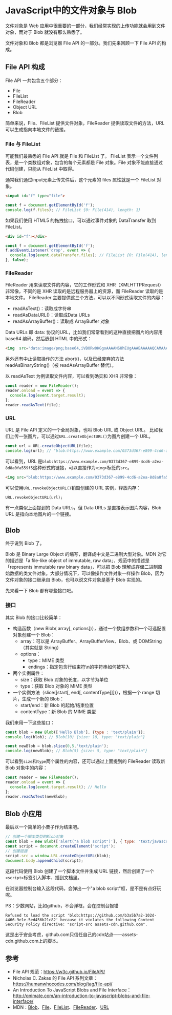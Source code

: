 # JavaScript中的文件对象与 Blob

文件对象是 Web 应用中很重要的一部分，我们经常实现的上传功能就会用到文件对象，而对于 Blob 就没有那么熟悉了。

文件对象和 Blob 都是浏览器 File API 的一部分。我们先来回顾一下 File API 的构成。

##  File API 构成
File API 一共包含五个部分：
- File
- FileList
- FileReader
- Object URL
- Blob

简单来说，File、FileList 提供文件对象，FileReader 提供读取文件的方法，URL 可以生成指向本地文件的链接。

### File 与 FileList
可能我们最熟悉的 File API 就是 File 和 FileList 了。
FileList 表示一个文件列表，是一个类数组对象，包含的每个元素都是 File 对象。File 对象不能直接通过代码创建，只能从 FileList 中取得。

通常我们通过input元素上传文件后，这个元素的 files 属性就是一个 FileList 对象。
```html
<input id="f" type="file">
```
```js
const f = document.getElementById('f');
console.log(f.files); // FileList {0: File(414), length: 1}
```

如果我们使用 HTML5 的拖拽接口，可以通过事件对象的 DataTransfer 取到 FileList。
```html
<div id="f"></div>
```
```js
const f = document.getElementById('f');
f.addEventListener('drop', event => {
  console.log(event.dataTransfer.files); // FileList {0: File(414), length: 1}
}, false);
```

### FileReader
FileReader 用来读取文件的内容，它的工作形式和 XHR（XMLHTTPRequest）非常像，不同的是 XHR 读取的是远程服务器上的资源，而 FileReader 读取的是本地文件。
FileReader 主要提供这三个方法，可以以不同形式读取文件的内容：
- readAsText()：读取成字符串
- readAsDataURL()：读取成Data URLs
- readAsArrayBuffer()：读取成 ArrayBuffer 对象

Data URLs 即 data: 协议的URL，比如我们常常看到的这种直接把图片的内容用 base64 编码，然后嵌到 HTML 中的形式：
```html
<img  src="data:image/png;base64,iVBORw0KGgoAAAANSUhEUgAAABAAAAAQCAMAAAAoLQ9TAAAABGdBTUEAALGPC/xhBQAAAAFzUkdCAK7OHOkAAAAwUExURUdwTL+/v7+/v8DAwL+/v7+/v7+/v7+/v7q6usLCwr+/v7+/v8HBwcPDw8DAwL+/v8zqaoIAAAAQdFJOUwD0Z8uCPVRQFh7ttBEViXTv1nCIAAAAaUlEQVQY022PUQ7AIAhDwapDdNv9bzumksVFPgx9lopEu5IIZkRxnRkhpQDNrsNoAncirl9y2hkxVDGOaA2mod5meS85EV1lGBNPkHFoc9BHKh89FR7auh6hot+zKrvFjOi6OtH5+9xSD/eZAePNKLIVAAAAAElFTkSuQmCC">
```

另外还有中止读取操作的方法 abort()，以及已经废弃的方法 readAsBinaryString()（被 readAsArrayBuffer 替代）。

以 readAsText 为例读取文件内容，可以看到确实和 XHR 非常像：
```js
const reader = new FileReader();
reader.onload = event => {
  console.log(event.target.result);
};
reader.readAsText(file);
```

### URL
URL 是 File API 定义的一个全局对象，也叫 Blob URL 或 Object URL。
比如我们上传一张图片，可以通过`URL.createObjectURL()`为图片创建一个 URL。
```js
const url = URL.createObjectURL(file);
console.log(url); // "blob:https://www.example.com/0373d367-e899-4cd6-a2ea-8d8a0fa559f5"
```
可以看到，URL 是`blob:https://www.example.com/0373d367-e899-4cd6-a2ea-8d8a0fa559f5`这种形式的链接，可以直接作为`<img>`标签的`src`。
```html
<img src="blob:https://www.example.com/0373d367-e899-4cd6-a2ea-8d8a0fa559f5">
```

可以使用`URL.revokeObjectURL()`销毁创建的 URL 实例，释放内存：
```
URL.revokeObjectURL(url);
```
有一点类似上面提到的 Data URLs，但 Data URLs 是直接表示图片内容，Blob URL 是指向本地图片的一个链接。

## Blob
终于说到 Blob 了。

Blob 是 Binary Large Object 的缩写，翻译成中文是二进制大型对象。MDN 对它的描述是「a file-like object of immutable, raw data」，规范中的描述是「represents immutable raw binary data」，可以把 Blob 理解成存储二进制原始数据的类文件对象。大部分情况下，可以像操作文件对象一样操作 Blob，因为文件对象的接口继承自 Blob，也可以说文件对象是基于 Blob 实现的。

先来看一下 Blob 都有哪些接口吧。

### 接口
其实 Blob 的接口比较简单：
- 构造函数（new Blob( array[, options])），通过一个数组参数和一个可选配置对象创建一个 Blob：
    - array：可以是 ArrayBuffer、ArrayBufferView、Blob、或 DOMString（其实就是 String）
    - options：
        - type：MIME 类型
        - endings：指定包含行结束符\n的字符串如何被写入
- 两个实例属性：
    - size：获取 Blob 对象的长度，以字节为单位
    - type：获取 Blob 对象的 MIME 类型
- 一个实例方法（slice([start[, end[, contentType]]])），根据一个 range 切片，生成一个新的 Blob：
    - start/end：新 Blob 的起始/结束位置
    - contentType：新 Blob 的 MIME 类型

我们来用一下这些接口：
```js
const blob = new Blob(['Hello Blob'], {type : 'text/plain'});
console.log(blob); // Blob(10) {size: 10, type: "text/plain"}

const newBlob = blob.slice(0,5,'text/plain');
console.log(newBlob); // Blob(5) {size: 5, type: "text/plain"}
```
可以看到`size`和`type`两个属性的内容，还可以通过上面提到的 FileReader 读取新 Blob 对象中的内容：
```js
const reader = new FileReader();
reader.onload = event => {
  console.log(event.target.result); // Hello
};
reader.readAsText(newBlob);
```

## Blob 小应用
最后以一个简单的小栗子作为结束吧。
```js
// 创建一个脚本类型的Blob对象
const blob = new Blob(['alert("a blob script")'], { type: 'text/javascript' });
const script = document.createElement('script');
// 创建链接
script.src = window.URL.createObjectURL(blob);
document.body.appendChild(script);
```
这段代码使用 Blob 创建了一个脚本文件并生成 URL 链接，然后创建了一个`<script>`标签引入脚本、插到文档里。

在浏览器控制台输入这段代码，会弹出一个"a blob script"框，是不是有点好玩呢。

PS：少数网站，比如github，不会弹框，会在控制台报错
```
Refused to load the script 'blob:https://github.com/b3a5b7a2-102d-4466-9e1e-5ed456b21c82' because it violates the following Content Security Policy directive: "script-src assets-cdn.github.com".
```
这是出于安全考虑，github.com只信任自己的cdn站点——assets-cdn.github.com上的脚本。

## 参考
- File API 规范：https://w3c.github.io/FileAPI/
- Nicholas C. Zakas 的 File API 系列文章：https://humanwhocodes.com/blog/tag/file-api/
- An Introduction To JavaScript Blobs and File Interface：http://qnimate.com/an-introduction-to-javascript-blobs-and-file-interface/
- MDN：[Blob](https://developer.mozilla.org/en-US/docs/Web/API/Blob)、[File](https://developer.mozilla.org/en-US/docs/Web/API/File)、[FileList](https://developer.mozilla.org/en-US/docs/Web/API/FileList)、[FileReader](https://developer.mozilla.org/en-US/docs/Web/API/FileReader)、[URL](https://developer.mozilla.org/en-US/docs/Web/API/URL)
